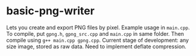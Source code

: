 # basic-png-writer
Lets you create and export PNG files by pixel.
Example usage in `main.cpp`.
To compile, put `gpng.h`, `gpng_src.cpp` and `main.cpp` in same folder. Then compile using `g++ main.cpp gpng.cpp`.
Current stage of development: any size image, stored as raw data. Need to implement deflate compression.
